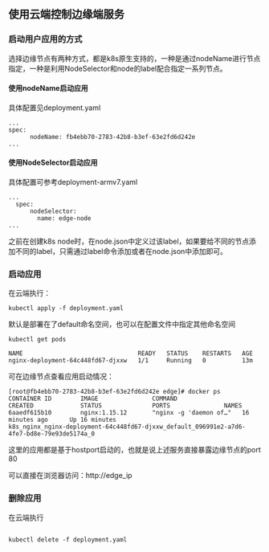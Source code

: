 ## 使用云端控制边缘端服务

### 启动用户应用的方式

选择边缘节点有两种方式，都是k8s原生支持的，一种是通过nodeName进行节点指定，一种是利用NodeSelector和node的label配合指定一系列节点。

#### 使用nodeName启动应用

具体配置见deployment.yaml

```
...
spec:
      nodeName: fb4ebb70-2783-42b8-b3ef-63e2fd6d242e
...
```

#### 使用NodeSelector启动应用

具体配置可参考deployment-armv7.yaml

```
...
  spec:
      nodeSelector:
        name: edge-node
...
```
之前在创建k8s node时，在node.json中定义过该label，如果要给不同的节点添加不同的label，只需通过label命令添加或者在node.json中添加即可。

### 启动应用

在云端执行：

```
kubectl apply -f deployment.yaml
```

默认是部署在了default命名空间，也可以在配置文件中指定其他命名空间

```
kubectl get pods

NAME                                READY   STATUS    RESTARTS   AGE
nginx-deployment-64c448fd67-djxxw   1/1     Running   0          13m
```

可在边缘节点查看应用启动情况：

```
[root@fb4ebb70-2783-42b8-b3ef-63e2fd6d242e edge]# docker ps
CONTAINER ID        IMAGE               COMMAND                  CREATED             STATUS              PORTS               NAMES
6aaedf615b10        nginx:1.15.12       "nginx -g 'daemon of…"   16 minutes ago      Up 16 minutes                           k8s_nginx_nginx-deployment-64c448fd67-djxxw_default_096991e2-a7d6-4fe7-bd8e-79e93de5174a_0
```

这里的应用都是基于hostport启动的，也就是说上述服务直接暴露边缘节点的port 80

可以直接在浏览器访问：http://edge_ip

### 删除应用

在云端执行

```

kubectl delete -f deployment.yaml
```

